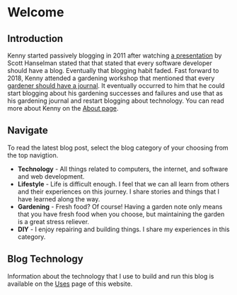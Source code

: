 ﻿---
date: 2019-12-22
description: Information about this blog and Kenny Robinson.
author: Kenny Robinson
---

# Welcome

## Introduction

Kenny started passively blogging in 2011 after watching 
[a presentation](http://video.ch9.ms/ecn/ch9/3/2/1/1/6/5/HanselminutesOn9SocialNetworkingForDevs1_ch9.mp4) by 
Scott Hanselman stated that that stated that every software developer should 
have a blog. Eventually that blogging habit faded. Fast forward to 2018, Kenny attended a gardening workshop that 
mentioned that every 
[gardener should have a journal](/gardening/2019.02.23-every-gardener-needs-a-journal). 
It eventually occurred to him that he could start blogging about 
his gardening successes and failures and use that as his gardening journal and restart blogging about technology.
You can read more about Kenny on the [About page](/about).

## Navigate 

To read the latest blog post, select the blog category of your 
choosing from the top navigtion.

* **Technology** - All things related to computers, the internet, and software and web development.
* **Lifestyle** - Life is difficult enough. I feel that we can all learn from others and their experiences
on this journey. I share stories and things that I have learned along the way.
* **Gardening** - Fresh food? Of course! Having a garden note only means that you have fresh food 
when you choose, but maintaining the garden is a great stress reliever.
* **DIY** - I enjoy repairing and building things. I share my experiences in this category.

## Blog Technology 

Information about the technology that I use to build and run this blog is available
on the [Uses](/uses#this-website-and-blog) page of this website.

